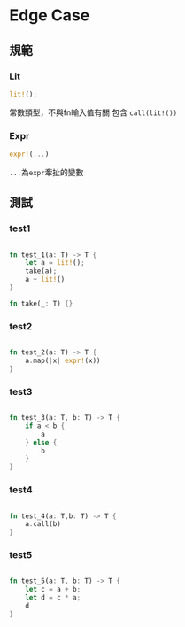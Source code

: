 # Edge Case

## 規範

### Lit

```rust
lit!();
```

常數類型，不與fn輸入值有關
包含 `call(lit!())`

### Expr

```rust
expr!(...)
```

`...`為`expr`牽扯的變數

## 測試

### test1

```rust

fn test_1(a: T) -> T {
    let a = lit!();
    take(a);
    a + lit!()
}

fn take(_: T) {}
```

### test2

```rust

fn test_2(a: T) -> T {
    a.map(|x| expr!(x))
}
```

### test3

```rust

fn test_3(a: T, b: T) -> T {
    if a < b {
        a
    } else {
        b
    }
}
```

### test4

```rust

fn test_4(a: T,b: T) -> T {
    a.call(b)
}
```

### test5

```rust

fn test_5(a: T, b: T) -> T {
    let c = a + b;
    let d = c * a;
    d
}
```
